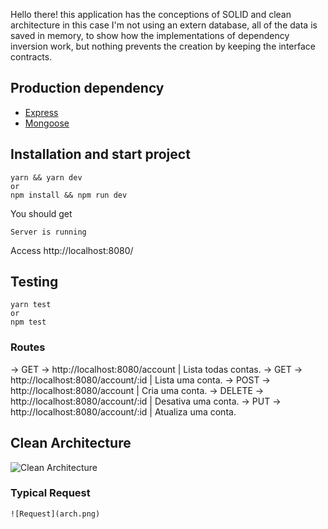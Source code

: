 
Hello there! this application has the conceptions of SOLID and clean architecture in this case I'm not using an extern database, all of the data is saved in memory, to show how the implementations of dependency inversion work, but nothing prevents the creation by keeping the interface contracts.

## Production dependency
* [Express](https://expressjs.com/pt-br/)
* [Mongoose](https://github.com/davidbanham/express-async-errors#readme)

## Installation and start project

```
yarn && yarn dev
or 
npm install && npm run dev
```

You should get
```
Server is running
```
Access http://localhost:8080/

## Testing

```
yarn test
or
npm test
```
### Routes

→ GET -> http://localhost:8080/account  | Lista todas contas.
→ GET -> http://localhost:8080/account/:id  | Lista uma conta.
→ POST -> http://localhost:8080/account | Cria uma conta.
→ DELETE -> http://localhost:8080/account/:id | Desativa uma conta.
→ PUT -> http://localhost:8080/account/:id | Atualiza uma conta.

## Clean Architecture

![Clean Architecture](https://blog.cleancoder.com/uncle-bob/images/2012-08-13-the-clean-architecture/CleanArchitecture.jpg)

### Typical Request
```
![Request](arch.png)





